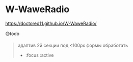 # W-WaweRadio


https://doctored11.github.io/W-WaweRadio/ 

🟡todo
> адаптив 2й секции под <100px
> формы обработать
> + :focus :active 
